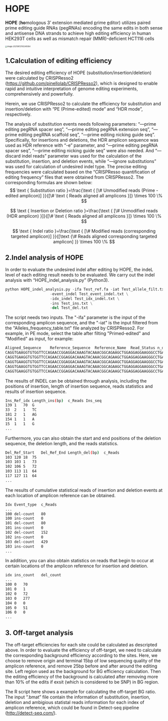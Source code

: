 # HOPE
**HOPE** (**ho**mologous 3’ extension mediated <u>p</u>rime <u>e</u>ditor) utilizes paired prime editing guide RNAs (pegRNAs) encoding the same edits in both sense and antisense DNA strands to achieve high editing efficiency in  human HEK293T cells as well as mismatch repair (MMR)-deficient HCT116 cells

<img src="https://i.loli.net/2021/08/12/oeTBOfb1kCLDlGw.png" alt="image-20210812193249364" style="zoom:40%;" />



## 1.Calculation of editing efficiency

The desired editing efficiency of HOPE (substitution/insertion/deletion) were calculated by CRISPResso2 (https://github.com/pinellolab/CRISPResso2), which is designed to enable rapid and intuitive interpretation of genome editing experiments, comprehensively and powerfully.

Herein, we use CRISPResso2 to calculate the efficiency for substitution and insertion/deletion with “PE (Prime-edited) mode” and “HDR mode”, respectively.

The analysis of substitution events needs following parameters: “—prime editing pegRNA spacer seq”, “—prime editing pegRNA extension seq”, “—prime editing pegRNA scaffold seq”, “—prime editing nicking guide seq”. Specifically, for insertions and deletions, the HDR amplicon sequence was used as HDR reference with “-e” parameter, and “—prime editing pegRNA spacer seq”, “—prime editing nicking guide seq” were also needed. And “—discard indel reads” parameter was used for the calculation of the substitution, insertion, and deletion events, while “—ignore substitutions” was used for calculation of undesired indel type. The precise editing frequencies were calculated based on the “CRISPResso quantification of editing frequency” files that were obtained from CRISPResso2. The corresponding formulas are shown below:
$$
\text { Substitution ratio }=\frac{\text { [\# Unmodified reads (Prime - edited amplicon)] }}{[\# \text { Reads aligned all amplicons }]} \times 100 \%
$$

$$
\text { Insertion or Deletion ratio }=\frac{\text { [\# Unmodified reads (HDR amplicon) }]}{[\# \text { Reads aligned all amplicons }]} \times 100 \%
$$

$$
\text { Indel ratio }=\frac{\text { [\# Modified reads (corresponding targeted amplicon)] }}{[\text {\# Reads aligned corresponding targeted amplicon] }} \times 100 \%
$$



## 2.Indel analysis of HOPE

In order to evaluate the undesired indel after editing by HOPE, the indeL level of each editing result needs to be evaluated. We carry out the indel analysis with “HOPE_indel_analysis.py” (Python3).

```python
python HOPE_indel_analysis.py -ifa Test_ref.fa -iat Test_allele_filt.txt \
					-event_indel Test_event_indel.txt \
					-idx_indel Test_idx_indel.txt \
					-ins Test_ins.txt \
					-del Test_del.txt
```

The script needs two inputs. The "-ifa" parameter is the input of the corresponding amplicon sequence, and the "-iat" is the input filtered from the "Alleles_frequency_table.txt" file analyzed by CRISPResso2. For example, in PE mode, select the table after filting "Primed-edited" and "Modified" as input, for example:

```bash
Aligned_Sequence	Reference_Sequence	Reference_Name	Read_Status	n_deleted	n_inserted	n_mutated	#Reads	%Reads
CAGGTGAAGGTGTGGTTCCAGAACCGGAGGACAAAGTACAAACGGCAGAAGCTGGAGGAGGAAGGGCCTGAGTCCGAGCAGAAGAACAAGGGCTCCCATCACATCAACCGGTGGCGCATTGCCACGA----------------GGACATCGATGTCACCTCCAATGACTAGGGTGGGCAAC	CAGGTGAAGGTGTGGTTCCAGAACCGGAGGACAAAGTACAAACGGCAGAAGCTGGAGGAGGAAGGGCCTGAGTCCGAGCAGAAGAACAAGGGCTCCCATCACATCAACCGGTGGCGCATTGCCACGAAGCAGGCCAATGGGGAGGACATCGATGTCACCTCCAATGACTAGGGTGGGCAAC	Prime-edited	MODIFIED	16	0	0	69	0.0312864158010003	idx_ 1
CAGGTGAAGGTGTGGTTCCAGAACCGGAGGACAAAGTACAAACGGCAGAAGCTGGAGGAGGAAGGGCCTGAGTCCGAGCAGAAGAACAAGGGCTCCCATCAC------------------GCCACGAAGCAGGCCAATGGGGAGGACATCGATGTCACCTCCAATGACTAGGGTGGGCAAC	CAGGTGAAGGTGTGGTTCCAGAACCGGAGGACAAAGTACAAACGGCAGAAGCTGGAGGAGGAAGGGCCTGAGTCCGAGCAGAAGAACAAGGGCTCCCATCACATCAACCGGTGGCGCATTGCCACGAAGCAGGCCAATGGGGAGGACATCGATGTCACCTCCAATGACTAGGGTGGGCAAC	Prime-edited	MODIFIED	18	0	0	68	0.0308329894850437	idx_ 2
CAGGTGAAGGTGTGGTTCCAGAACCGGAGGACAAAGTACAAACGGCAGAAGCTGGAGGAGGAAGGGCCTGAGTCCGAGCAGAAGAACAAGGGCTCCCATCACATCAACCGGTGGCGCATTGCCACGAAGCAGGCCAATGGGGGAGGACATCGATGTCACCTCCAATGACTAGGGTGGGCAAC	CAGGTGAAGGTGTGGTTCCAGAACCGGAGGACAAAGTACAAACGGCAGAAGCTGGAGGAGGAAGGGCCTGAGTCCGAGCAGAAGAACAAGGGCTCCCATCACATCAACCGGTGGCGCATTGCCACGAAGCAGGCCAATG-GGGAGGACATCGATGTCACCTCCAATGACTAGGGTGGGCAAC	Prime-edited	MODIFIED	0	1	0	67	0.0303795631690872	idx_ 3
CAGGTGAAGGTGTGGTTCCAGAACCGGAGGACAAAGTACAAACGGCAGAAGCTGGAGGAGGAAGGGCCTGAGTCCGAGCAGAAGAACAAGGGCTCCCATCAC-GCAAACGGTTGCGCATTGCCACGAAGCAGGCCAATGGGGAGGACATCGATGTCACCTCCAATGACTAGGGTGGGCAAC	CAGGTGAAGGTGTGGTTCCAGAACCGGAGGACAAAGTACAAACGGCAGAAGCTGGAGGAGGAAGGGCCTGAGTCCGAGCAGAAGAACAAGGGCTCCCATCACATCAACCGGTGGCGCATTGCCACGAAGCAGGCCAATGGGGAGGACATCGATGTCACCTCCAATGACTAGGGTGGGCAAC	Prime-edited	MODIFIED	1	0	1	67	0.0303795631690872	idx_ 4
CAGGTGAAGGTGTGGTTCCAGAACCGGAGGACAAAGTACAAACGGCAGAAGCTGGAGGAGGAAGGGCCTGAGTCCGAGCAGAAGAACAAGGGCTCCCATCA-----ACCGGTGGCGCATTGCCACGAAGCAGGCCAATGGGGAGGACATCGATGTCACCTCCAATGACTAGGGTGGGCAAC	CAGGTGAAGGTGTGGTTCCAGAACCGGAGGACAAAGTACAAACGGCAGAAGCTGGAGGAGGAAGGGCCTGAGTCCGAGCAGAAGAACAAGGGCTCCCATCACATCAACCGGTGGCGCATTGCCACGAAGCAGGCCAATGGGGAGGACATCGATGTCACCTCCAATGACTAGGGTGGGCAAC	Prime-edited	MODIFIED	5	0	0	65	0.0294727105371742	idx_ 5
```

The results of INDEL can be obtained through analysis, including the positions of insertion, length of insertion sequence, reads statistics and results of insertion sequence.

```bash
Ins_Ref_idx	Length_ins(bp)	c_Reads	Ins_seq
139	1	70	G
33	2	1	TC
181	2	1	AG
154	1	1	A
15	1	1	G
...
```

Furthermore, you can also obtain the start and end positions of the deletion sequence, the deletion length, and the reads statistics.

```bash
Del_Ref_Start	Del_Ref_End	Length_del(bp)	c_Reads
103	120	18	75
103	103	1	73
102	106	5	72
103	113	11	64
117	127	11	64
...
```

The results of cumulative statistical reads of insertion and deletion events at each location of amplicon reference can be obtained.

```bash
Idx	Event_type	c_Reads
...
100	del-count	80
100	ins-count	0
101	del-count	80
101	ins-count	0
102	del-count	152
102	ins-count	0
103	del-count	429
103	ins-count	0
...
```

In addition, you can also obtain statistics on reads that begin to occur at certain locations of the amplicon reference for insertion and deletion.

```bash
idx	ins_count	del_count
...
100	0	70
101	0	1
102	0	72
103	0	277
104	0	0
105	0	51
106	0	0
...
```



## 3. Off-target analysis

The off-target efficiencies for each site could be calculated as descripted above. In order to evaluate the efficiency of off-target, we need to calculate the corresponding background efficiency according to the sites. Here, we choose to remove origin and terminal 15bp of low sequencing quality of the amplicon reference, and remove 25bp before and after around the editing site. Left region used as the background for BG efficiency calculation. Then the editing efficiency of the background is calculated after removing more than 10% of the edits if exsit (which is considered to be SNP) in BG region.

The R script here shows a example for calculating the off-target BG ratio. The input “.bmat” file contain the information of substitution, insertion, deletion and ambigious statistal reads information for each index of amplicon reference, which could be found in Detect-seq pipeline (http://detect-seq.com/).

